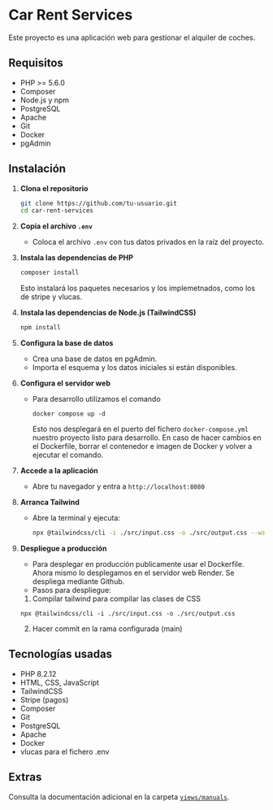 # Car Rent Services

Este proyecto es una aplicación web para gestionar el alquiler de coches.

## Requisitos

- PHP >= 5.6.0
- Composer
- Node.js y npm
- PostgreSQL
- Apache
- Git
- Docker
- pgAdmin

## Instalación

1. **Clona el repositorio**
   ```sh
   git clone https://github.com/tu-usuario.git
   cd car-rent-services
   ```

2. **Copia el archivo `.env`**
   - Coloca el archivo `.env` con tus datos privados en la raíz del proyecto.

3. **Instala las dependencias de PHP**
   ```sh
   composer install
   ```
   Esto instalará los paquetes necesarios y los implemetnados, como los de stripe y vlucas.

4. **Instala las dependencias de Node.js (TailwindCSS)**
   ```sh
   npm install
   ```

5. **Configura la base de datos**
   - Crea una base de datos en pgAdmin.
   - Importa el esquema y los datos iniciales si están disponibles.

6. **Configura el servidor web**
   - Para desarrollo utilizamos el comando
      ```
      docker compose up -d
      ```
      Esto nos desplegará en el puerto del fichero `docker-compose.yml` nuestro proyecto listo para desarrollo. En caso de hacer cambios en el Dockerfile,
      borrar el contenedor e imagen de Docker y volver a ejecutar el comando.


7. **Accede a la aplicación**
   - Abre tu navegador y entra a `http://localhost:8080`

8. **Arranca Tailwind**
   - Abre la terminal y ejecuta:
     ```sh
     npx @tailwindcss/cli -i ./src/input.css -o ./src/output.css --watch
     ```

9. **Despliegue a producción**
   - Para desplegar en producción publicamente usar el Dockerfile. Ahora mismo lo desplegamos en el servidor web Render. Se despliega mediante Github.
   - Pasos para despliegue:
   1. Compilar tailwind para compilar las clases de CSS
   ```
   npx @tailwindcss/cli -i ./src/input.css -o ./src/output.css
   ```
   2. Hacer commit en la rama configurada (main)

## Tecnologías usadas

- PHP 8.2.12
- HTML, CSS, JavaScript
- TailwindCSS
- Stripe (pagos)
- Composer
- Git
- PostgreSQL
- Apache
- Docker
- vlucas para el fichero .env

## Extras

Consulta la documentación adicional en la carpeta [`views/manuals`](views/manuals/).
